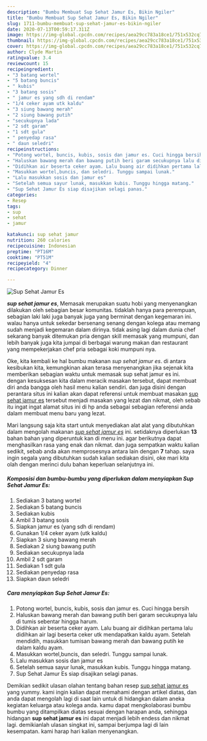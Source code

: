 ```yaml
---
description: "Bumbu Membuat Sup Sehat Jamur Es, Bikin Ngiler"
title: "Bumbu Membuat Sup Sehat Jamur Es, Bikin Ngiler"
slug: 1711-bumbu-membuat-sup-sehat-jamur-es-bikin-ngiler
date: 2020-07-13T00:59:17.311Z
image: https://img-global.cpcdn.com/recipes/aea29cc783a18ce1/751x532cq70/sup-sehat-jamur-es-foto-resep-utama.jpg
thumbnail: https://img-global.cpcdn.com/recipes/aea29cc783a18ce1/751x532cq70/sup-sehat-jamur-es-foto-resep-utama.jpg
cover: https://img-global.cpcdn.com/recipes/aea29cc783a18ce1/751x532cq70/sup-sehat-jamur-es-foto-resep-utama.jpg
author: Clyde Martin
ratingvalue: 3.4
reviewcount: 15
recipeingredient:
- "3 batang wortel"
- "5 batang buncis"
- " kubis"
- "3 batang sosis"
- " jamur es yang sdh di rendam"
- "1/4 ceker ayam utk kaldu"
- "3 siung bawang merah"
- "2 siung bawang putih"
- "secukupnya lada"
- "2 sdt garam"
- "1 sdt gula"
- " penyedap rasa"
- " daun seledri"
recipeinstructions:
- "Potong wortel, buncis, kubis, sosis dan jamur es. Cuci hingga bersih"
- "Haluskan bawang merah dan bawang putih beri garam secukupnya lalu di tumis sebentar hingga harum."
- "Didihkan air beserta ceker ayam. Lalu buang air didihkan pertama lalu didihkan air lagi beserta ceker utk mendapatkan kaldu ayam. Setelah mendidih, masukkan tumisan bawang merah dan bawang putih ke dalam kaldu ayam."
- "Masukkan wortel,buncis, dan seledri. Tunggu sampai lunak."
- "Lalu masukkan sosis dan jamur es"
- "Setelah semua sayur lunak, masukkan kubis. Tunggu hingga matang."
- "Sup Sehat Jamur Es siap disajikan selagi panas."
categories:
- Resep
tags:
- sup
- sehat
- jamur

katakunci: sup sehat jamur 
nutrition: 260 calories
recipecuisine: Indonesian
preptime: "PT16M"
cooktime: "PT51M"
recipeyield: "4"
recipecategory: Dinner

---
```



![Sup Sehat Jamur Es](https://img-global.cpcdn.com/recipes/aea29cc783a18ce1/751x532cq70/sup-sehat-jamur-es-foto-resep-utama.jpg)

<b><i>sup sehat jamur es</i></b>, Memasak merupakan suatu hobi yang menyenangkan dilakukan oleh sebagian besar komunitas. tidaklah hanya para perempuan, sebagian laki laki juga banyak juga yang berminat dengan kegemaran ini. walau hanya untuk sekedar bersenang senang dengan kolega atau memang sudah menjadi kegemaran dalam dirinya. tidak asing lagi dalam dunia chef sekarang banyak ditemukan pria dengan skill memasak yang mumpuni, dan lebih banyak juga kita jumpai di berbagai warung makan dan restaurant yang mempekerjakan chef pria sebagai koki mumpuni nya.



Oke, kita kembali ke hal bumbu makanan <i>sup sehat jamur es</i>. di antara kesibukan kita, kemungkinan akan terasa menyenangkan jika sejenak kita memberikan sebagian waktu untuk memasak sup sehat jamur es ini. dengan kesuksesan kita dalam meracik masakan tersebut, dapat membuat diri anda bangga oleh hasil menu kalian sendiri. dan juga disini dengan perantara situs ini kalian akan dapat referensi untuk membuat masakan <u>sup sehat jamur es</u> tersebut menjadi masakan yang lezat dan nikmat, oleh sebab itu ingat ingat alamat situs ini di hp anda sebagai sebagian referensi anda dalam membuat menu baru yang lezat.


Mari langsung saja kita start untuk menyediakan alat alat yang dibutuhkan dalam mengolah makanan <u><i>sup sehat jamur es</i></u> ini. setidaknya diperlukan <b>13</b> bahan bahan yang diperuntuk kan di menu ini. agar berikutnya dapat menghasilkan rasa yang enak dan nikmat. dan juga sempatkan waktu kalian sedikit, sebab anda akan memprosesnya antara lain dengan <b>7</b> tahap. saya ingin segala yang dibutuhkan sudah kalian sediakan disini, oke mari kita olah dengan merinci dulu bahan keperluan selanjutnya ini.

<!--inarticleads1-->

##### Komposisi dan bumbu-bumbu yang diperlukan dalam menyiapkan Sup Sehat Jamur Es:

1. Sediakan 3 batang wortel
1. Sediakan 5 batang buncis
1. Sediakan  kubis
1. Ambil 3 batang sosis
1. Siapkan  jamur es (yang sdh di rendam)
1. Gunakan 1/4 ceker ayam (utk kaldu)
1. Siapkan 3 siung bawang merah
1. Sediakan 2 siung bawang putih
1. Sediakan secukupnya lada
1. Ambil 2 sdt garam
1. Sediakan 1 sdt gula
1. Sediakan  penyedap rasa
1. Siapkan  daun seledri




<!--inarticleads2-->

##### Cara menyiapkan Sup Sehat Jamur Es:

1. Potong wortel, buncis, kubis, sosis dan jamur es. Cuci hingga bersih
1. Haluskan bawang merah dan bawang putih beri garam secukupnya lalu di tumis sebentar hingga harum.
1. Didihkan air beserta ceker ayam. Lalu buang air didihkan pertama lalu didihkan air lagi beserta ceker utk mendapatkan kaldu ayam. Setelah mendidih, masukkan tumisan bawang merah dan bawang putih ke dalam kaldu ayam.
1. Masukkan wortel,buncis, dan seledri. Tunggu sampai lunak.
1. Lalu masukkan sosis dan jamur es
1. Setelah semua sayur lunak, masukkan kubis. Tunggu hingga matang.
1. Sup Sehat Jamur Es siap disajikan selagi panas.




Demikian sedikit ulasan olahan tentang bahan resep <u>sup sehat jamur es</u> yang yummy. kami ingin kalian dapat memahami dengan artikel diatas, dan anda dapat mengolah lagi di saat lain untuk di hidangkan dalam aneka kegiatan keluarga atau kolega anda. kamu dapat mengkolaborasi bumbu bumbu yang ditampilkan diatas sesuai dengan harapan anda, sehingga hidangan <b>sup sehat jamur es</b> ini dapat menjadi lebih endess dan nikmat lagi. demikianlah ulasan singkat ini, sampai berjumpa lagi di lain kesempatan. kami harap hari kalian menyenangkan.
